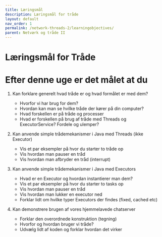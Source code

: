 ```yaml
---
title: Læringsmål
description: Læringsmål for tråde
layout: default
nav_order: 1
permalink: /network-threads-2/learningobjectives/
parent: Netværk og tråde II
---
```


# Læringsmål for Tråde

# Efter denne uge er det målet at du

1. Kan forklare generelt hvad tråde er og hvad formålet er med dem?
   - Hvorfor vi har brug for dem?
   - Hvordan kan man se hvilke tråde der kører på din computer?
   - Hvad forskellen er på tråde og processer
   - Hvad er forskellen på brug af tråde med Threads og ExecutorService? Fordele og ulemper?
  
2. Kan anvende simple trådemekanismer i Java med Threads (ikke Executor)
   - Vis et par eksempler på hvor du starter to tråde op
   - Vis hvordan man pauser en tråd
   - Vis hvordan man afbryder en tråd (interrupt)

3. Kan anvende simple trådemekanismer i Java med Executors
    - Hvad er en Executor og hvordan instantierer man dem?
    - Vis et par eksempler på hvor du starter to tasks op
    - Vis hvordan man pauser en tråd
    - Vis hvordan man lukker en executor ned
    - Forklar lidt om hvilke typer Executors der findes (fixed, cached etc)

4. Kan demonstrere brugen af vores hjemmelavede chatserver
   - Forklar den overordnede konstruktion (tegning)
   - Hvorfor og hvordan bruger vi tråde?
   - Udvælg lidt af koden og forklar hvordan det virker
